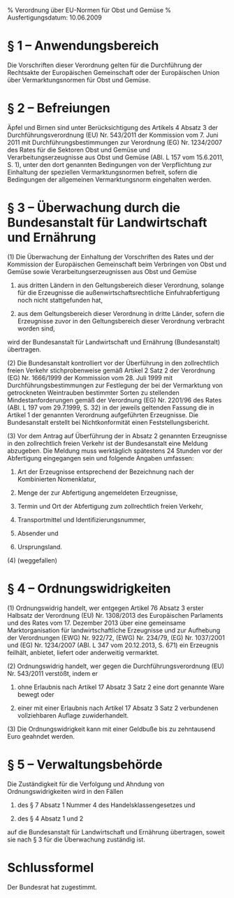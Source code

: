% Verordnung über EU-Normen für Obst und Gemüse
% Ausfertigungsdatum: 10.06.2009
 
# § 1 – Anwendungsbereich

Die Vorschriften dieser Verordnung gelten für die Durchführung der Rechtsakte der Europäischen Gemeinschaft oder der Europäischen Union über Vermarktungsnormen für Obst und Gemüse.

# § 2 – Befreiungen

Äpfel und Birnen sind unter Berücksichtigung des Artikels 4 Absatz 3 der Durchführungsverordnung (EU) Nr. 543/2011 der Kommission vom 7. Juni 2011 mit Durchführungsbestimmungen zur Verordnung (EG) Nr. 1234/2007 des Rates für die Sektoren Obst und Gemüse und Verarbeitungserzeugnisse aus Obst und Gemüse (ABl. L 157 vom 15.6.2011, S. 1), unter den dort genannten Bedingungen von der Verpflichtung zur Einhaltung der speziellen Vermarktungsnormen befreit, sofern die Bedingungen der allgemeinen Vermarktungsnorm eingehalten werden.

# § 3 – Überwachung durch die Bundesanstalt für Landwirtschaft und Ernährung

(1) Die Überwachung der Einhaltung der Vorschriften des Rates und der Kommission der Europäischen Gemeinschaft beim Verbringen von Obst und Gemüse sowie Verarbeitungserzeugnissen aus Obst und Gemüse

1. aus dritten Ländern in den Geltungsbereich dieser Verordnung, solange für die Erzeugnisse die außenwirtschaftsrechtliche Einfuhrabfertigung noch nicht stattgefunden hat,

2. aus dem Geltungsbereich dieser Verordnung in dritte Länder, sofern die Erzeugnisse zuvor in den Geltungsbereich dieser Verordnung verbracht worden sind,

wird der Bundesanstalt für Landwirtschaft und Ernährung (Bundesanstalt) übertragen.

(2) Die Bundesanstalt kontrolliert vor der Überführung in den zollrechtlich freien Verkehr stichprobenweise gemäß Artikel 2 Satz 2 der Verordnung (EG) Nr. 1666/1999 der Kommission vom 28. Juli 1999 mit Durchführungsbestimmungen zur Festlegung der bei der Vermarktung von getrockneten Weintrauben bestimmter Sorten zu stellenden Mindestanforderungen gemäß der Verordnung (EG) Nr. 2201/96 des Rates (ABl. L 197 vom 29.7.1999, S. 32) in der jeweils geltenden Fassung die in Artikel 1 der genannten Verordnung aufgeführten Erzeugnisse. Die Bundesanstalt erstellt bei Nichtkonformität einen Feststellungsbericht.

(3) Vor dem Antrag auf Überführung der in Absatz 2 genannten Erzeugnisse in den zollrechtlich freien Verkehr ist der Bundesanstalt eine Meldung abzugeben. Die Meldung muss werktäglich spätestens 24 Stunden vor der Abfertigung eingegangen sein und folgende Angaben umfassen:

1. Art der Erzeugnisse entsprechend der Bezeichnung nach der Kombinierten Nomenklatur,

2. Menge der zur Abfertigung angemeldeten Erzeugnisse,

3. Termin und Ort der Abfertigung zum zollrechtlich freien Verkehr,

4. Transportmittel und Identifizierungsnummer,

5. Absender und

6. Ursprungsland.

(4) (weggefallen)

# § 4 – Ordnungswidrigkeiten

(1) Ordnungswidrig handelt, wer entgegen Artikel 76 Absatz 3 erster Halbsatz der Verordnung (EU) Nr. 1308/2013 des Europäischen Parlaments und des Rates vom 17. Dezember 2013 über eine gemeinsame Marktorganisation für landwirtschaftliche Erzeugnisse und zur Aufhebung der Verordnungen (EWG) Nr. 922/72, (EWG) Nr. 234/79, (EG) Nr. 1037/2001 und (EG) Nr. 1234/2007 (ABl. L 347 vom 20.12.2013, S. 671) ein Erzeugnis feilhält, anbietet, liefert oder anderweitig vermarktet.

(2) Ordnungswidrig handelt, wer gegen die Durchführungsverordnung (EU) Nr. 543/2011 verstößt, indem er

1. ohne Erlaubnis nach Artikel 17 Absatz 3 Satz 2 eine dort genannte Ware bewegt oder

2. einer mit einer Erlaubnis nach Artikel 17 Absatz 3 Satz 2 verbundenen vollziehbaren Auflage zuwiderhandelt.

(3) Die Ordnungswidrigkeit kann mit einer Geldbuße bis zu zehntausend Euro geahndet werden.

# § 5 – Verwaltungsbehörde

Die Zuständigkeit für die Verfolgung und Ahndung von Ordnungswidrigkeiten wird in den Fällen

1. des § 7 Absatz 1 Nummer 4 des Handelsklassengesetzes und

2. des § 4 Absatz 1 und 2

auf die Bundesanstalt für Landwirtschaft und Ernährung übertragen, soweit sie nach § 3 für die Überwachung zuständig ist.

# Schlussformel

Der Bundesrat hat zugestimmt.
